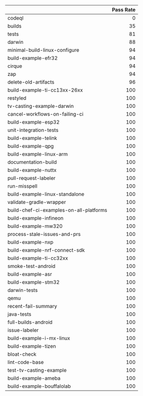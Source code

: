 |                                         |   Pass Rate |
|:----------------------------------------|------------:|
| codeql                                  |           0 |
| builds                                  |          35 |
| tests                                   |          81 |
| darwin                                  |          88 |
| minimal-build-linux-configure           |          94 |
| build-example-efr32                     |          94 |
| cirque                                  |          94 |
| zap                                     |          94 |
| delete-old-artifacts                    |          96 |
| build-example-ti-cc13xx-26xx            |         100 |
| restyled                                |         100 |
| tv-casting-example-darwin               |         100 |
| cancel-workflows-on-failing-ci          |         100 |
| build-example-esp32                     |         100 |
| unit-integration-tests                  |         100 |
| build-example-telink                    |         100 |
| build-example-qpg                       |         100 |
| build-example-linux-arm                 |         100 |
| documentation-build                     |         100 |
| build-example-nuttx                     |         100 |
| pull-request-labeler                    |         100 |
| run-misspell                            |         100 |
| build-example-linux-standalone          |         100 |
| validate-gradle-wrapper                 |         100 |
| build-chef-ci-examples-on-all-platforms |         100 |
| build-example-infineon                  |         100 |
| build-example-mw320                     |         100 |
| process-stale-issues-and-prs            |         100 |
| build-example-nxp                       |         100 |
| build-example-nrf-connect-sdk           |         100 |
| build-example-ti-cc32xx                 |         100 |
| smoke-test-android                      |         100 |
| build-example-asr                       |         100 |
| build-example-stm32                     |         100 |
| darwin-tests                            |         100 |
| qemu                                    |         100 |
| recent-fail-summary                     |         100 |
| java-tests                              |         100 |
| full-builds-android                     |         100 |
| issue-labeler                           |         100 |
| build-example-i-mx-linux                |         100 |
| build-example-tizen                     |         100 |
| bloat-check                             |         100 |
| lint-code-base                          |         100 |
| test-tv-casting-example                 |         100 |
| build-example-ameba                     |         100 |
| build-example-bouffalolab               |         100 |
